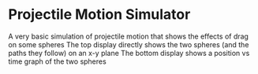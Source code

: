 # Projectile Motion Simulator
 A very basic simulation of projectile motion that shows the effects of drag on some spheres
 The top display directly shows the two spheres (and the paths they follow) on an x-y plane
 The bottom display shows a position vs time graph of the two spheres
